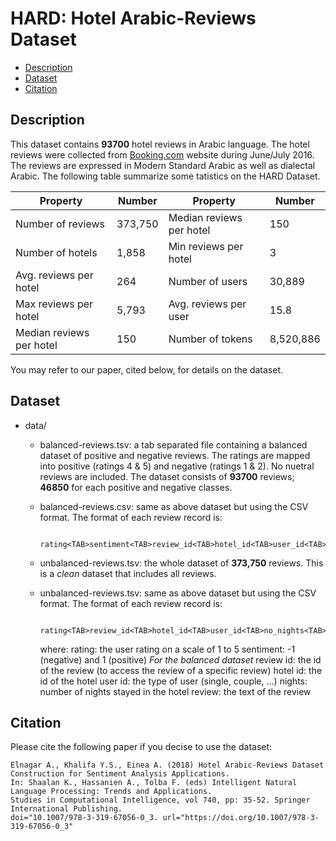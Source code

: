 # HARD: Hotel Arabic-Reviews Dataset
- [Description](#description)
- [Dataset](#dataset)
- [Citation](#citation)

## Description

This dataset contains **93700** hotel reviews in Arabic language. The hotel reviews were collected from [Booking.com](http://www.booking.com) website during June/July 2016. The reviews are expressed in Modern Standard Arabic as well as dialectal Arabic. 
The following table summarize some tatistics on the HARD Dataset.

| Property                  | Number  	| Property                  | Number    	|
|--------------------------	|---------	|--------------------------	|-----------	|
| Number of reviews        	| 373,750 	| Median reviews per hotel 	| 150       	|
| Number of hotels         	| 1,858   	| Min reviews per hotel    	| 3         	|
| Avg. reviews per hotel   	| 264     	| Number of users          	| 30,889    	|
| Max reviews per hotel    	| 5,793   	| Avg. reviews per user    	| 15.8      	|
| Median reviews per hotel 	| 150     	| Number of tokens         	| 8,520,886 	|

You may refer to our paper, cited below, for details on the dataset.

## Dataset

- data/
                      
  - balanced-reviews.tsv: a tab separated file containing a balanced dataset of positive and negative reviews. The ratings are 
                     mapped into positive (ratings 4 & 5) and negative (ratings 1 & 2). No nuetral reviews are included. 
                     The dataset consists of **93700** reviews; **46850** for each positive and negative classes.
                     
   - balanced-reviews.csv: same as above dataset but using the CSV format. The format of each review record is:
                     
                     rating<TAB>sentiment<TAB>review_id<TAB>hotel_id<TAB>user_id<TAB>no_nights<TAB>review

  - unbalanced-reviews.tsv: the whole dataset of **373,750** reviews. This is a *clean* dataset that includes all reviews.
  
  - unbalanced-reviews.tsv: same as above dataset but using the CSV format.  The format of each review record is:
                     
                     rating<TAB>review_id<TAB>hotel_id<TAB>user_id<TAB>no_nights<TAB>review
                     
    where:
                     rating: the user rating on a scale of 1 to 5
                     sentiment: -1 (negative) and 1 (positive) *For the balanced dataset*
                     review id: the id of the review (to access the review of a specific review)
                     hotel id: the id of the hotel
                     user id: the type of user (single, couple, ...)
                     nights: number of nights stayed in the hotel
                     review: the text of the review
                      
## Citation

Please cite the following paper if you decise to use the dataset:

    Elnagar A., Khalifa Y.S., Einea A. (2018) Hotel Arabic-Reviews Dataset Construction for Sentiment Analysis Applications. 
    In: Shaalan K., Hassanien A., Tolba F. (eds) Intelligent Natural Language Processing: Trends and Applications. 
    Studies in Computational Intelligence, vol 740, pp: 35-52. Springer International Publishing. 
    doi="10.1007/978-3-319-67056-0_3. url="https://doi.org/10.1007/978-3-319-67056-0_3"

